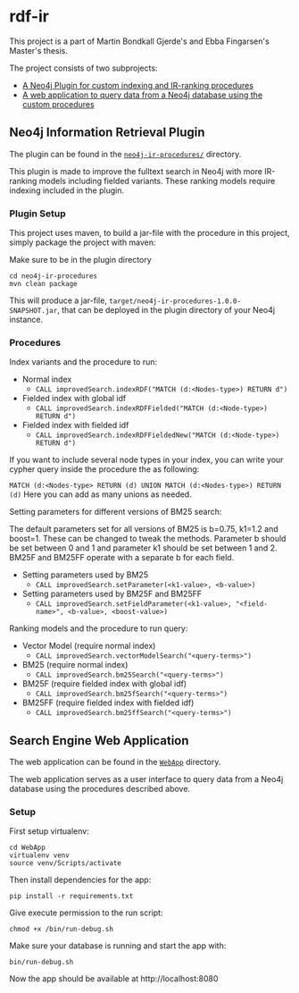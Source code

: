 # rdf-ir
This project is a part of Martin Bondkall Gjerde's and Ebba Fingarsen's Master's thesis. 

The project consists of two subprojects:

 - [A Neo4j Plugin for custom indexing and IR-ranking procedures](#neo4j-information-retrieval-plugin)
 - [A web application to query data from a Neo4j database using the custom procedures](#search-engine-web-application)

## Neo4j Information Retrieval Plugin
The plugin can be found in the [`neo4j-ir-procedures/`](https://github.com/martinbg1/rdf-ir/tree/master/neo4j-ir-procedures) directory.

This plugin is made to improve the fulltext search in Neo4j with more IR-ranking models including fielded variants. These ranking models require indexing included in the plugin.

### Plugin Setup
This project uses maven, to build a jar-file with the procedure in this project, simply package the project with maven:

Make sure to be in the plugin directory 

```
cd neo4j-ir-procedures
mvn clean package
```

This will produce a jar-file, `target/neo4j-ir-procedures-1.0.0-SNAPSHOT.jar`, that can be deployed in the plugin directory of your Neo4j instance.

### Procedures

Index variants and the procedure to run:

- Normal index 
    - `CALL improvedSearch.indexRDF("MATCH (d:<Nodes-type>) RETURN d")`
- Fielded index with global idf 
    - `CALL improvedSearch.indexRDFFielded("MATCH (d:<Node-type>) RETURN d")`
- Fielded index with fielded idf 
    - `CALL improvedSearch.indexRDFFieldedNew("MATCH (d:<Node-type>) RETURN d")`

If you want to include several node types in your index, you can write your cypher query inside the procedure the as following:

`MATCH (d:<Nodes-type> RETURN (d) UNION MATCH (d:<Nodes-type>) RETURN (d)` Here you can add as many unions as needed.

Setting parameters for different versions of BM25 search:

The default parameters set for all versions of BM25 is b=0.75, k1=1.2 and boost=1.
These can be changed to tweak the methods. Parameter b should be set between 0 and 1 and parameter k1 should be set between 1 and 2.
BM25F and BM25FF operate with a separate b for each field.

- Setting parameters used by BM25
    - `CALL improvedSearch.setParameter(<k1-value>, <b-value>)`
- Setting parameters used by BM25F and BM25FF
    - `CALL improvedSearch.setFieldParameter(<k1-value>, "<field-name>", <b-value>, <boost-value>)`

Ranking models and the procedure to run query:

- Vector Model (require normal index)
    - `CALL improvedSearch.vectorModelSearch("<query-terms>")`
- BM25 (require normal index)
    - `CALL improvedSearch.bm25Search("<query-terms>")`
- BM25F (require fielded index with global idf)
    - `CALL improvedSearch.bm25fSearch("<query-terms>")`
- BM25FF (require fielded index with fielded idf)
    - `CALL improvedSearch.bm25ffSearch("<query-terms>")`



## Search Engine Web Application
The web application can be found in the [`WebApp`](https://github.com/martinbg1/rdf-ir/tree/master/WebApp) directory.

The web application serves as a user interface to query data from a Neo4j database using the procedures described above.

### Setup
First setup virtualenv:
```
cd WebApp
virtualenv venv
source venv/Scripts/activate
```

Then install dependencies for the app:
```
pip install -r requirements.txt
```

Give execute permission to the run script:
```
chmod +x /bin/run-debug.sh
```

Make sure your database is running and start the app with:
```
bin/run-debug.sh
```

Now the app should be available at http://localhost:8080
